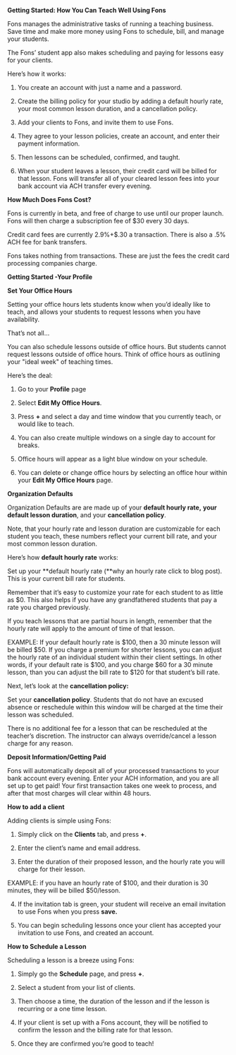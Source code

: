 **Getting Started: How You Can Teach Well Using Fons**

Fons manages the administrative tasks of running a teaching business. Save time and make more money using Fons to schedule, bill, and manage your students. 

The Fons’ student app also makes scheduling and paying for lessons easy for your clients.

Here’s how it works:

1. You create an account with just a name and a password. 

2. Create the billing policy for your studio by adding a default hourly rate, your most common lesson duration, and a cancellation policy. 

3. Add your clients to Fons, and invite them to use Fons. 

4. They agree to your lesson policies, create an account, and enter their payment information. 

5. Then lessons can be scheduled, confirmed, and taught. 

6. When your student leaves a lesson, their credit card will be billed for that lesson. Fons will transfer all of your cleared lesson fees into your bank account via ACH transfer every evening. 

**How Much Does Fons Cost?**

Fons is currently in beta, and free of charge to use until our proper launch. Fons will then charge a subscription fee of $30 every 30 days.

Credit card fees are currently 2.9%+$.30 a transaction. There is also a .5% ACH fee for bank transfers. 

Fons takes nothing from transactions. These are just the fees the credit card processing companies charge.   

**Getting Started -Your Profile**

**Set Your Office Hours**

Setting your office hours lets students know when you’d ideally like to teach, and allows your students to request lessons when you have availability.  

That’s not all...

You can also schedule lessons outside of office hours. But students cannot request lessons outside of office hours. Think of office hours as outlining your "ideal week" of teaching times.  

Here’s the deal:

1. Go to your **Profile** page

2. Select **Edit My Office Hours**.  

3. Press **+** and select a day and time window that you currently teach, or would like to teach. 

4. You can also create multiple windows on a single day to account for breaks.

5. Office hours will appear as a light blue window on your schedule.  

6. You can delete or change office hours by selecting an office hour within your **Edit My Office Hours** page.

**Organization Defaults**

 

Organization Defaults are are made up of your **default hourly rate,** **your default lesson duration**, and your **cancellation policy**.  

Note, that your hourly rate and lesson duration are customizable for each student you teach, these numbers reflect your current bill rate, and your most common lesson duration. 

Here’s how **default hourly rate** works:

Set up your **default hourly rate (**why an hourly rate click to blog post). This is your current bill rate for students.  

Remember that it’s easy to customize your rate for each student to as little as $0.  This also helps if you have any grandfathered students that pay a rate you charged previously.  

If you teach lessons that are partial hours in length, remember that the hourly rate will apply to the amount of time of that lesson. 

EXAMPLE: If your default hourly rate is $100, then a 30 minute lesson will be billed $50. If you charge a premium for shorter lessons, you can adjust the hourly rate of an individual student within their client settings. In other words, if your default rate is $100, and you charge $60 for a 30 minute lesson, than you can adjust the bill rate to $120 for that student’s bill rate.  

Next, let’s look at the **cancellation policy:**

Set your **cancellation policy**. Students that do not have an excused absence or reschedule within this window will be charged at the time their lesson was scheduled. 

There is no additional fee for a lesson that can be rescheduled at the teacher’s discretion. The instructor can always override/cancel a lesson charge for any reason. 

**Deposit Information/Getting Paid**

Fons will automatically deposit all of your processed transactions to your bank account every evening. Enter your ACH information, and you are all set up to get paid! Your first transaction takes one week to process, and after that most charges will clear within 48 hours. 

**How to add a client**

Adding clients is simple using Fons:

1. Simply click on the **Clients** tab, and press **+**. 

2. Enter the client’s name and email address. 

3. Enter the duration of their proposed lesson, and the hourly rate you will charge for their lesson. 

EXAMPLE: if you have an hourly rate of $100, and their duration is 30 minutes, they will be billed $50/lesson.

4. If the invitation tab is green, your student will receive an email invitation to use Fons when you press **save.**

5. You can begin scheduling lessons once your client has accepted your invitation to use Fons, and created an account.

**How to Schedule a Lesson**

Scheduling a lesson is a breeze using Fons:

1. Simply go the **Schedule** page, and press **+**. 

2. Select a student from your list of clients. 

3. Then choose a time, the duration of the lesson and if the lesson is recurring or a one time lesson. 

4. If your client is set up with a Fons account, they will be notified to confirm the lesson and the billing rate for that lesson.  

5. Once they are confirmed you’re good to teach!  

